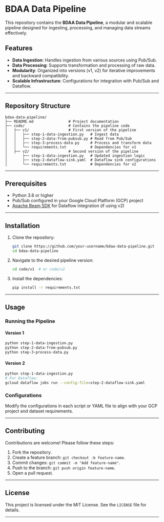 
# BDAA Data Pipeline

This repository contains the **BDAA Data Pipeline**, a modular and scalable pipeline designed for ingesting, processing, and managing data streams effectively.

## Features

- **Data Ingestion**: Handles ingestion from various sources using Pub/Sub.
- **Data Processing**: Supports transformation and processing of raw data.
- **Modularity**: Organized into versions (v1, v2) for iterative improvements and backward compatibility.
- **Scalable Infrastructure**: Configurations for integration with Pub/Sub and Dataflow.

---

## Repository Structure

```
bdaa-data-pipeline/
├── README.md                # Project documentation
├── code/                    # Contains the pipeline code
│   ├── v1/                  # First version of the pipeline
│   │   ├── step-1-data-ingestion.py   # Ingest data
│   │   ├── step-2-data-from-pubsub.py # Read from Pub/Sub
│   │   ├── step-3-process-data.py     # Process and transform data
│   │   └── requirements.txt           # Dependencies for v1
│   ├── v2/                  # Second version of the pipeline
│       ├── step-1-data-ingestion.py   # Updated ingestion logic
│       ├── step-2-dataflow-sink.yaml  # Dataflow sink configurations
│       └── requirements.txt           # Dependencies for v2
```

---

## Prerequisites

- Python 3.8 or higher
- Pub/Sub configured in your Google Cloud Platform (GCP) project
- [Apache Beam SDK](https://beam.apache.org/) for Dataflow integration (if using v2)

---

## Installation

1. Clone the repository:
   ```bash
   git clone https://github.com/your-username/bdaa-data-pipeline.git
   cd bdaa-data-pipeline
   ```

2. Navigate to the desired pipeline version:
   ```bash
   cd code/v1  # or code/v2
   ```

3. Install the dependencies:
   ```bash
   pip install -r requirements.txt
   ```

---

## Usage

### Running the Pipeline

#### Version 1
```bash
python step-1-data-ingestion.py
python step-2-data-from-pubsub.py
python step-3-process-data.py
```

#### Version 2
```bash
python step-1-data-ingestion.py
# For Dataflow:
gcloud dataflow jobs run --config-file=step-2-dataflow-sink.yaml
```

### Configurations
Modify the configurations in each script or YAML file to align with your GCP project and dataset requirements.

---

## Contributing

Contributions are welcome! Please follow these steps:

1. Fork the repository.
2. Create a feature branch: `git checkout -b feature-name`.
3. Commit changes: `git commit -m "Add feature-name"`.
4. Push to the branch: `git push origin feature-name`.
5. Open a pull request.

---

## License

This project is licensed under the MIT License. See the `LICENSE` file for details.

---
